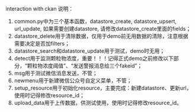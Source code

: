 interaction with ckan
说明：
1. common.py中为三个基本函数，datastore_create, datastore_upsert, url_update, 如果需要创建datastore, 请修改datastore_create里面的fields；
2. datastore_delete用于清除数据，仅用于demo前无用数据的清除，注意根据需要决定是否加filters；
3. datastore_search和datastore_update用于测试，demo时无用；
4. detect用于监测颗粒物浓度，重要！！！记得正式demo之前修改以下部分，“颗粒物浓度阈值”、“发送警报消息给三个fakeid”；
5. msg用于测试微信消息发送，不管；
6. newmenu用于新建微信公众号自定义菜单，不管；
7. setup_resource用于初始化resource，主要完成：新建datastore、更新url，使用时记得修改resource_id；
8. upload_data用于上传数据，供测试使用，使用时记得修改resource_id。

